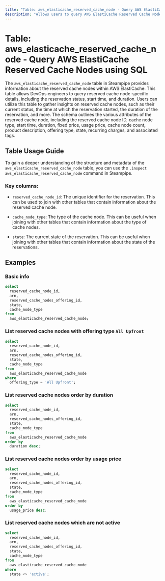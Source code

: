 ```yaml
---
title: "Table: aws_elasticache_reserved_cache_node - Query AWS ElastiCache Reserved Cache Nodes using SQL"
description: "Allows users to query AWS ElastiCache Reserved Cache Nodes to gather details such as the reservation status, start time, duration, and associated metadata."
---
```


# Table: aws_elasticache_reserved_cache_node - Query AWS ElastiCache Reserved Cache Nodes using SQL

The `aws_elasticache_reserved_cache_node` table in Steampipe provides information about the reserved cache nodes within AWS ElastiCache. This table allows DevOps engineers to query reserved cache node-specific details, including the reservation status, start time, and duration. Users can utilize this table to gather insights on reserved cache nodes, such as their current status, the time at which the reservation started, the duration of the reservation, and more. The schema outlines the various attributes of the reserved cache node, including the reserved cache node ID, cache node type, start time, duration, fixed price, usage price, cache node count, product description, offering type, state, recurring charges, and associated tags.

## Table Usage Guide

To gain a deeper understanding of the structure and metadata of the `aws_elasticache_reserved_cache_node` table, you can use the `.inspect aws_elasticache_reserved_cache_node` command in Steampipe.

### Key columns:

- `reserved_cache_node_id`: The unique identifier for the reservation. This can be used to join with other tables that contain information about the reserved cache node.

- `cache_node_type`: The type of the cache node. This can be useful when joining with other tables that contain information about the type of cache nodes.

- `state`: The current state of the reservation. This can be useful when joining with other tables that contain information about the state of the reservations.

## Examples

### Basic info

```sql
select
  reserved_cache_node_id,
  arn,
  reserved_cache_nodes_offering_id,
  state,
  cache_node_type
from
  aws_elasticache_reserved_cache_node;
```

### List reserved cache nodes with offering type `All Upfront`

```sql
select
  reserved_cache_node_id,
  arn,
  reserved_cache_nodes_offering_id,
  state,
  cache_node_type
from
  aws_elasticache_reserved_cache_node
where
  offering_type = 'All Upfront';
```

### List reserved cache nodes order by duration

```sql
select
  reserved_cache_node_id,
  arn,
  reserved_cache_nodes_offering_id,
  state,
  cache_node_type
from
  aws_elasticache_reserved_cache_node
order by
  duration desc;
```

### List reserved cache nodes order by usage price

```sql
select
  reserved_cache_node_id,
  arn,
  reserved_cache_nodes_offering_id,
  state,
  cache_node_type
from
  aws_elasticache_reserved_cache_node
order by
  usage_price desc;
```

### List reserved cache nodes which are not active

```sql
select
  reserved_cache_node_id,
  arn,
  reserved_cache_nodes_offering_id,
  state,
  cache_node_type
from
  aws_elasticache_reserved_cache_node
where
  state <> 'active';
```
